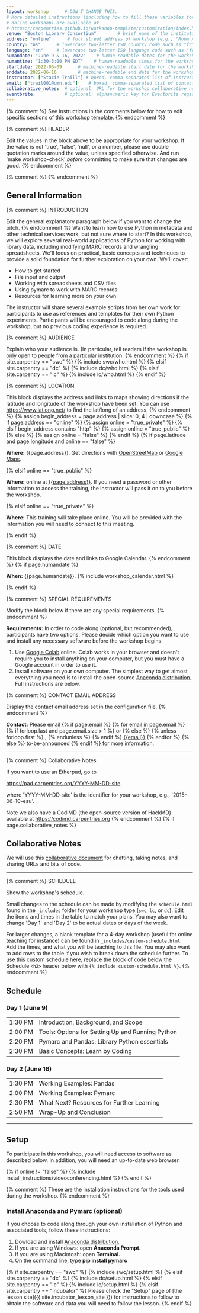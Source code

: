 ```yaml
---
layout: workshop      # DON'T CHANGE THIS.
# More detailed instructions (including how to fill these variables for an
# online workshop) are available at
# https://carpentries.github.io/workshop-template/customization/index.html
venue: "Boston Library Consortium"        # brief name of the institution that hosts the workshop without address (e.g., "Euphoric State University")
address: "online"      # full street address of workshop (e.g., "Room A, 123 Forth Street, Blimingen, Euphoria"), videoconferencing URL, or 'online'
country: "us"      # lowercase two-letter ISO country code such as "fr" (see https://en.wikipedia.org/wiki/ISO_3166-1#Current_codes) for the institution that hosts the workshop
language: "en"     # lowercase two-letter ISO language code such as "fr" (see https://en.wikipedia.org/wiki/List_of_ISO_639-1_codes) for the workshop
humandate: "June 9 & 16, 2022"    # human-readable dates for the workshop (e.g., "Feb 17-18, 2020")
humantime: "1:30-3:00 PM EDT"    # human-readable times for the workshop e.g., "9:00 am - 4:30 pm CEST (7:00 am - 2:30 pm UTC)"
startdate: 2022-06-09      # machine-readable start date for the workshop in YYYY-MM-DD format like 2015-01-01
enddate: 2022-06-16        # machine-readable end date for the workshop in YYYY-MM-DD format like 2015-01-02
instructor: ["Stacie Traill"] # boxed, comma-separated list of instructors' names as strings, like ["Kay McNulty", "Betty Jennings", "Betty Snyder"]
email: ["trail001@umn.edu"]    # boxed, comma-separated list of contact email addresses for the host, lead instructor, or whoever else is handling questions, like ["marlyn.wescoff@example.org", "fran.bilas@example.org", "ruth.lichterman@example.org"]
collaborative_notes:  # optional: URL for the workshop collaborative notes, e.g. an Etherpad or Google Docs document (e.g., https://pad.carpentries.org/2015-01-01-euphoria)
eventbrite:           # optional: alphanumeric key for Eventbrite registration, e.g., "1234567890AB" (if Eventbrite is being used)
---
```


{% comment %} See instructions in the comments below for how to edit specific sections of this workshop template. {% endcomment %}

{% comment %}
HEADER

Edit the values in the block above to be appropriate for your workshop.
If the value is not 'true', 'false', 'null', or a number, please use
double quotation marks around the value, unless specified otherwise.
And run 'make workshop-check' *before* committing to make sure that changes are good.
{% endcomment %}


{% comment %}
{% endcomment %}

<h2 id="general">General Information</h2>

{% comment %}
INTRODUCTION

Edit the general explanatory paragraph below if you want to change
the pitch.
{% endcomment %}
Want to learn how to use Python in metadata and other technical services work, but not sure where to start? In this workshop, we will explore several real-world applications of Python for working with library data, including modifying MARC records and wrangling spreadsheets. We'll focus on practical, basic concepts and techniques to provide a solid foundation for further exploration on your own. We'll cover:
<ul>
  <li>How to get started</li>
  <li>File input and output</li>
  <li>Working with spreadsheets and CSV files</li>
  <li>Using pymarc to work with MARC records</li>
  <li>Resources for learning more on your own</li>
 </ul>
The instructor will share several example scripts from her own work for participants to use as references and templates for their own Python experiments. Participants will be encouraged to code along during the workshop, but no previous coding experience is required.


{% comment %}
AUDIENCE

Explain who your audience is.  (In particular, tell readers if the
workshop is only open to people from a particular institution.
{% endcomment %}
{% if site.carpentry == "swc" %}
{% include swc/who.html %}
{% elsif site.carpentry == "dc" %}
{% include dc/who.html %}
{% elsif site.carpentry == "lc" %}
{% include lc/who.html %}
{% endif %}

{% comment %}
LOCATION

This block displays the address and links to maps showing directions
if the latitude and longitude of the workshop have been set.  You
can use https://www.latlong.net/ to find the lat/long of an
address.
{% endcomment %}
{% assign begin_address = page.address | slice: 0, 4 | downcase  %}
{% if page.address == "online" %}
{% assign online = "true_private" %}
{% elsif begin_address contains "http" %}
{% assign online = "true_public" %}
{% else %}
{% assign online = "false" %}
{% endif %}
{% if page.latitude and page.longitude and online == "false" %}
<p id="where">
  <strong>Where:</strong>
  {{page.address}}.
  Get directions with
  <a href="//www.openstreetmap.org/?mlat={{page.latitude}}&mlon={{page.longitude}}&zoom=16">OpenStreetMap</a>
  or
  <a href="//maps.google.com/maps?q={{page.latitude}},{{page.longitude}}">Google Maps</a>.
</p>
{% elsif online == "true_public" %}
<p id="where">
  <strong>Where:</strong>
  online at <a href="{{page.address}}">{{page.address}}</a>.
  If you need a password or other information to access the training,
  the instructor will pass it on to you before the workshop.
</p>
{% elsif online == "true_private" %}
<p id="where">
  <strong>Where:</strong> This training will take place online.
  You will be provided with the information you will need to connect to this meeting.
</p>
{% endif %}

{% comment %}
DATE

This block displays the date and links to Google Calendar.
{% endcomment %}
{% if page.humandate %}
<p id="when">
  <strong>When:</strong>
  {{page.humandate}}.
  {% include workshop_calendar.html %}
</p>
{% endif %}

{% comment %}
SPECIAL REQUIREMENTS

Modify the block below if there are any special requirements.
{% endcomment %}
<p id="requirements">
  <strong>Requirements:</strong>
    In order to code along (optional, but recommended), participants have two options. Please decide which option you want to use and install any necessary software before the workshop begins.
    <ol>
      <li>Use <a href="https://colab.research.google.com/">Google Colab</a> online. Colab works in your browser and doesn't require you to install anything on your computer, but you must have a Google account in order to use it.</li>
      <li>Install software on your own computer. The simplest way to get almost everything you need is to install the open-source <a href="https://www.anaconda.com/products/distribution">Anaconda distribution.</a> Full instructions are below.</li>
    </ol>
</p>


{% comment %}
CONTACT EMAIL ADDRESS

Display the contact email address set in the configuration file.
{% endcomment %}
<p id="contact">
  <strong>Contact:</strong>
  Please email
  {% if page.email %}
  {% for email in page.email %}
  {% if forloop.last and page.email.size > 1 %}
  or
  {% else %}
  {% unless forloop.first %}
  ,
  {% endunless %}
  {% endif %}
  <a href='mailto:{{email}}'>{{email}}</a>
  {% endfor %}
  {% else %}
  to-be-announced
  {% endif %}
  for more information.
</p>

<hr/>

{% comment %}
Collaborative Notes

If you want to use an Etherpad, go to

https://pad.carpentries.org/YYYY-MM-DD-site

where 'YYYY-MM-DD-site' is the identifier for your workshop,
e.g., '2015-06-10-esu'.

Note we also have a CodiMD (the open-source version of HackMD)
available at https://codimd.carpentries.org
{% endcomment %}
{% if page.collaborative_notes %}
<h2 id="collaborative_notes">Collaborative Notes</h2>

<p>
We will use this <a href="{{ page.collaborative_notes }}">collaborative document</a> for chatting, taking notes, and sharing URLs and bits of code.
</p>

<hr/>


{% comment %}
SCHEDULE

Show the workshop's schedule.

Small changes to the schedule can be made by modifying the
`schedule.html` found in the `_includes` folder for your
workshop type (`swc`, `lc`, or `dc`). Edit the items and
times in the table to match your plans. You may also want to
change 'Day 1' and 'Day 2' to be actual dates or days of the
week.

For larger changes, a blank template for a 4-day workshop
(useful for online teaching for instance) can be found in
`_includes/custom-schedule.html`. Add the times, and what
you will be teaching to this file. You may also want to add
rows to the table if you wish to break down the schedule
further. To use this custom schedule here, replace the block
of code below the Schedule `<h2>` header below with
`{% include custom-schedule.html %}`.
{% endcomment %}

<h2 id="schedule">Schedule</h2>

<div class="row">        <!-- first two days -->
  <div class="col-md-6"> <!-- left column -->
    <h3>Day 1 (June 9)</h3>
    <table class="table table-striped">
      <tr>               <!-- row 1   -->
        <td>1:30 PM</td>        <!-- time    -->
        <td>Introduction, Background, and Scope</td>        <!-- content -->
      </tr>
      <tr>               <!-- row 2   -->
        <td>2:00 PM</td>        <!-- time    -->
        <td>Tools: Options for Setting Up and Running Python</td>        <!-- content -->
      </tr>
      <tr>               <!-- row 3   -->
        <td>2:20 PM</td>        <!-- time    -->
        <td>Pymarc and Pandas: Library Python essentials</td>        <!-- content -->
      </tr>
      <tr>               <!-- row 4   -->
        <td>2:30 PM</td>        <!-- time    -->
        <td>Basic Concepts: Learn by Coding</td>        <!-- content -->
      </tr>
    </table>
  </div>
  <div class="col-md-6"> <!-- right column -->
    <h3>Day 2 (June 16)</h3>
    <table class="table table-striped">
      <tr>               <!-- row 1   -->
        <td>1:30 PM</td>        <!-- time    -->
        <td>Working Examples: Pandas</td>        <!-- content -->
      </tr>
      <tr>               <!-- row 2   -->
        <td>2:00 PM</td>        <!-- time    -->
        <td>Working Examples: Pymarc</td>        <!-- content -->
      </tr>
      <tr>               <!-- row 3   -->
        <td>2:30 PM</td>        <!-- time    -->
        <td>What Next? Resources for Further Learning</td>        <!-- content -->
      </tr>
      <tr>               <!-- row 4   -->
        <td>2:50 PM</td>        <!-- time    -->
        <td>Wrap-Up and Conclusion</td>        <!-- content -->
      </tr>
    </table>
  </div>
</div>

<hr/>

<h2 id="materials>Workshop Materials</h2>
        <p>Course materials that you may want to refer to or download:</p>
        <ul>
        <li>Slide Deck (Coming Soon!)</li>
        <li>Resource List (Coming Soon!)</li>
        <li>Day 1 files and code notebook (Coming Soon!)</li>
        <li>Day 2 files and code notebook (Coming Soon!)</li>
        </ul>
        
 <hr/>

{% comment %}
SETUP

Delete irrelevant sections from the setup instructions.  Each
section is inside a 'div' without any classes to make the beginning
and end easier to find.

This is the other place where people frequently make mistakes, so
please preview your site before committing, and make sure to run
'tools/check' as well.
{% endcomment %}

<h2 id="setup">Setup</h2>

<p>
  To participate in this workshop, you will need access to software as described below.
  In addition, you will need an up-to-date web browser.
</p>

{% if online != "false" %}
{% include install_instructions/videoconferencing.html %}
{% endif %}

{% comment %}
These are the installation instructions for the tools used
during the workshop.
{% endcomment %}
<h3>Install Anaconda and Pymarc (optional)</h3>
<p>If you choose to code along through your own installation of Python and associated tools, follow these instructions:
 <ol>
   <li>Dowload and install <a href="https://www.anaconda.com/products/distribution">Anaconda distribution.</a></li>
   <li>If you are using Windows: open <strong>Anaconda Prompt.</strong></li>
   <li>If you are using Macintosh: open <strong>Terminal.</strong></li>
   <li>On the command line, type <strong>pip install pymarc</strong></li>
  </ol>
  </p>
{% if site.carpentry == "swc" %}
{% include swc/setup.html %}
{% elsif site.carpentry == "dc" %}
{% include dc/setup.html %}
{% elsif site.carpentry == "lc" %}
{% include lc/setup.html %}
{% elsif site.carpentry == "incubator" %}
Please check the "Setup" page of
[the lesson site]({{ site.incubator_lesson_site }}) for instructions to follow
to obtain the software and data you will need to follow the lesson.
{% endif %}
